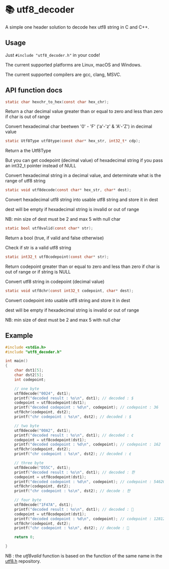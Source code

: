 # 📚 utf8_decoder

A simple one header solution to decode hex utf8 string in C and C++.

## Usage

Just `#include "utf8_decoder.h"` in your code!

The current supported platforms are Linux, macOS and Windows.

The current supported compilers are gcc, clang, MSVC.

## API function docs

```c
static char hexchr_to_hex(const char hex_chr);
```

Return a char decimal value greater than or equal to zero and less than zero if char is out of range

Convert hexadecimal char beetwen '0' - 'F' ('a'-'z' & 'A'-'Z') in decimal value

```c
static Utf8Type utf8type(const char* hex_str, int32_t* cdp);
```

Return a the Utf8Type

But you can get codepoint (decimal value) of hexadecimal string if you pass an int32_t pointer instead of NULL

Convert hexadecimal string in a decimal value, and determinate what is the range of utf8 string

```c
static void utf8decode(const char* hex_str, char* dest);
```

Convert hexadecimal utf8 string into usable utf8 string and store it in dest

dest will be empty if hexadecimal string is invalid or out of range

NB: min size of dest must be 2 and max 5 with null char

```c
static bool utf8valid(const char* str);
```

Return a bool (true, if valid and false otherwise)

Check if str is a valid utf8 string

```c
static int32_t utf8codepoint(const char* str);
```
Return codepoint greater than or equal to zero and less than zero if char is out of range or if string is NULL

Convert utf8 string in codepoint (decimal value)

```c
static void utf8chr(const int32_t codepoint, char* dest);
```
Convert codepoint into usable utf8 string and store it in dest

dest will be empty if hexadecimal string is invalid or out of range

NB: min size of dest must be 2 and max 5 with null char

## Example

```c
#include <stdio.h>
#include "utf8_decoder.h"

int main()
{
    char dst1[5];
    char dst2[5];
    int codepoint;

    // one byte
    utf8decode("0024", dst1);
    printf("decoded result : %s\n", dst1); // decoded : $
    codepoint = utf8codepoint(dst1);
    printf("decoded codepoint : %d\n", codepoint); // codepoint : 36
    utf8chr(codepoint, dst2);
    printf("chr codepoint : %s\n", dst2); // decoded : $

    // two byte
    utf8decode("00A2", dst1);
    printf("decoded result : %s\n", dst1); // decoded : ¢
    codepoint = utf8codepoint(dst1);
    printf("decoded codepoint : %d\n", codepoint); // codepoint : 162
    utf8chr(codepoint, dst2);
    printf("chr codepoint : %s\n", dst2); // decoded : ¢

    // three byte
    utf8decode("D55C", dst1);
    printf("decoded result : %s\n", dst1); // decoded : 한
    codepoint = utf8codepoint(dst1);
    printf("decoded codepoint : %d\n", codepoint); // codepoint : 54620
    utf8chr(codepoint, dst2);
    printf("chr codepoint : %s\n", dst2); // decode : 한

    // four byte
    utf8decode("1F47A", dst1);
    printf("decoded result : %s\n", dst1); // decoded : 👺
    codepoint = utf8codepoint(dst1);
    printf("decoded codepoint : %d\n", codepoint); // codepoint : 128122
    utf8chr(codepoint, dst2);
    printf("chr codepoint : %s\n", dst2); // decode : 👺

    return 0;

}
```

NB : the *utf8valid* function is based on the function of the same name in the [utf8.h](https://github.com/sheredom/utf8.h) repository.